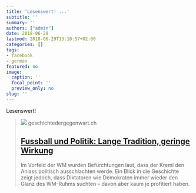 ```yaml
---
title: 'Lesenswert! ...'
subtitle: ''
summary: ''
authors: ["admin"]
date: 2018-06-29
lastmod: 2018-06-29T13:10:57+02:00
categories: []
tags:
- facebook
- german
featured: no
image:
  caption: ''
  focal_point: ''
  preview_only: no
slug: ''
---
```

Lesenswert!
> [![](https://geschichtedergegenwart.ch/inhalte/2018/06/FussballPolitik13.jpg)](https://geschichtedergegenwart.ch/fussball-und-politik-lange-tradition-geringe-wirkung/)
> geschichtedergegenwart.ch
> ## [Fuss­ball und Politik: Lange Tradi­tion, geringe Wirkung](https://geschichtedergegenwart.ch/fussball-und-politik-lange-tradition-geringe-wirkung/)
>
>Im Vorfeld der WM wurden Befürchtungen laut, dass der Kreml den Anlass politisch ausschlachten werde. Ein Blick in die Geschichte zeigt jedoch, dass Diktatoren wie Demokraten immer wieder den Glanz des WM-Ruhms suchten – davon aber kaum je profitiert haben.


